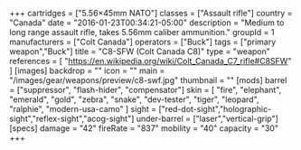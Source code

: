 +++
cartridges = ["5.56×45mm NATO"]
classes = ["Assault rifle"]
country = "Canada"
date = "2016-01-23T00:34:21-05:00"
description = "Medium to long range assault rifle, takes 5.56mm caliber ammunition."
groupId = 1
manufacturers = ["Colt Canada"]
operators = ["Buck"]
tags = ["primary weapon","Buck"]
title = "C8-SFW (Colt Canada C8)"
type = "weapon"
references = [
  "https://en.wikipedia.org/wiki/Colt_Canada_C7_rifle#C8SFW"
]
[images]
  backdrop = ""
  icon = ""
  main = "/images/gear/weapons/preview/c8-swf.jpg"
  thumbnail = ""
[mods]
  barrel = ["suppressor", "flash-hider", "compensator"]
  skin = [
    "fire",
    "elephant",
    "emerald",
    "gold",
    "zebra",
    "snake",
    "dev-tester",
    "tiger",
    "leopard",
    "ralphie",
    "modern-usa-camo"
  ]
  sight = ["red-dot-sight","holographic-sight","reflex-sight","acog-sight"]
  under-barrel = ["laser","vertical-grip"]
[specs]
  damage = "42"
  fireRate = "837"
  mobility = "40"
  capacity = "30"
+++
